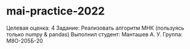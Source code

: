 # mai-practice-2022
Целевая оценка: 4
Задание: Реализовать алгоритм МНК (пользуясь только numpy & pandas)
Выполнил студент: Манташев А. У.
Группа: М8О-205Б-20
